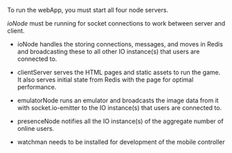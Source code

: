 To run the webApp, you must start all four node servers.

*ioNode* must be running for socket connections to work between server and client.

- ioNode handles the storing connections, messages, and moves in Redis and
  broadcasting these to all other IO instance(s) that users are connected
  to.
- clientServer serves the HTML pages and static assets to run the game.
  It also serves initial state from Redis with the page for optimal
  performance.
- emulatorNode runs an emulator and broadcasts the image data from it with
  socket.io-emitter to the IO instance(s) that users are connected to.
- presenceNode notifies all the IO instance(s) of the aggregate number
  of online users.


- watchman needs to be installed for development of the mobile controller
